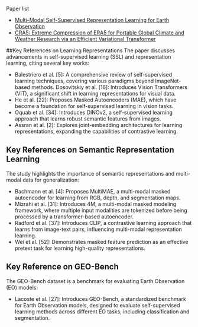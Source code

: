 
Paper list

- [Multi-Modal Self-Supervised Representation Learning for Earth Observation](https://ieeexplore.ieee.org/document/9553741?utm_source=chatgpt.com)
- [CRA5: Extreme Compression of ERA5 for Portable Global Climate and Weather Research via an Efficient Variational Transformer](https://doi.org/10.48550/arXiv.2405.03376)

##Key References on Learning Representations
The paper discusses advancements in self-supervised learning (SSL) and representation learning, citing several key works:

- Balestriero et al. [5]: A comprehensive review of self-supervised learning techniques, covering various paradigms beyond ImageNet-based methods.
Dosovitskiy et al. [16]: Introduces Vision Transformers (ViT), a significant shift in learning representations for visual data.
- He et al. [22]: Proposes Masked Autoencoders (MAE), which have become a foundation for self-supervised learning in vision tasks.
- Oquab et al. [34]: Introduces DINOv2, a self-supervised learning approach that learns robust semantic features from images.
- Assran et al. [2]: Explores joint-embedding architectures for learning representations, expanding the capabilities of contrastive learning.

## Key References on Semantic Representation Learning
The study highlights the importance of semantic representations and multi-modal data for generalization:

- Bachmann et al. [4]: Proposes MultiMAE, a multi-modal masked autoencoder for learning from RGB, depth, and segmentation maps.
- Mizrahi et al. [31]: Introduces 4M, a multi-modal masked modeling framework, where multiple input modalities are tokenized before being processed by a transformer-based autoencoder.
- Radford et al. [37]: Introduces CLIP, a contrastive learning approach that learns from image-text pairs, influencing multi-modal representation learning.
- Wei et al. [52]: Demonstrates masked feature prediction as an effective pretext task for learning high-quality representations.

## Key Reference on GEO-Bench
The GEO-Bench dataset is a benchmark for evaluating Earth Observation (EO) models:

- Lacoste et al. [27]: Introduces GEO-Bench, a standardized benchmark for Earth Observation models, designed to evaluate self-supervised learning methods across different EO tasks, including classification and segmentation.
